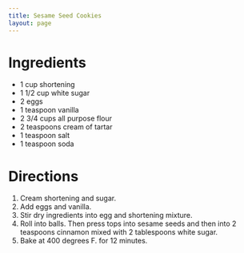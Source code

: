 ```yaml
---
title: Sesame Seed Cookies
layout: page
---
```




# Ingredients

* 1 cup shortening
* 1 1/2 cup white sugar
* 2 eggs
* 1 teaspoon vanilla
* 2 3/4 cups all purpose flour
* 2 teaspoons cream of tartar
* 1 teaspoon salt
* 1 teaspoon soda


# Directions

1.  Cream shortening and sugar.
1.  Add eggs and vanilla.
1.  Stir dry ingredients into egg and shortening mixture.
1.  Roll into balls. Then press tops into sesame seeds and then into 2 teaspoons cinnamon mixed with 2 tablespoons white sugar.
1.  Bake at 400 degrees F. for 12 minutes.
